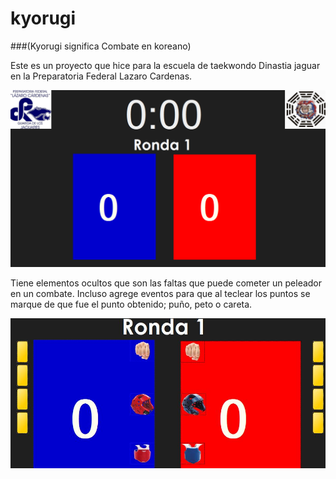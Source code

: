 # kyorugi
###(Kyorugi significa Combate en koreano)

Este es un proyecto que hice para la escuela de taekwondo Dinastia jaguar en la Preparatoria Federal Lazaro Cardenas.

![](image.png)


Tiene elementos ocultos que son las faltas que puede cometer un peleador en un combate.
Incluso agrege eventos para que al teclear los puntos se marque de que fue el punto obtenido; puño, peto o careta.

![](prueba.JPG)
